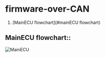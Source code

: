 # firmware-over-CAN
1. [MainECU flowchart](#mainECU flowchart)

## <a name="mainECU flowchart">MainECU flowchart:</a>:
![MainECU](https://github.com/YoussefKhaledAhmed/firmware-over-CAN/assets/101673979/b25c8e78-6d74-411f-ba11-43cd246e667e)
